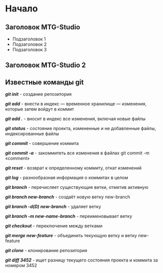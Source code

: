 

# Начало

## Заголовок MTG-Studio

* Подзаголовок 1
* Подзаголовок 2
* Подзаголовок 3

## Заголовок MTG-Studio 2

## Известные команды git

*__git init__* - создание репозитория

*__git add__* - внести в индекс — временное хранилище — изменения, которые затем войдут в коммит

*__git add .__* - вносит в индекс все изменения, включая новые файлы

*__git status__* - состояние проекта, измененные и не добавленные файлы, индексированные файлы

*__git commit__* - совершение коммита

*__git commit -a__* - закоммитеть все изменения в файлах git commit -m «comment»

*__git reset__* - возврат к определенному коммиту, откат изменений

*__git log__* - разнообразная информация о коммитах в целом

*__git branch__* - перечисляет существующие ветки, отметив активную

*__git branch new-branch__* - cоздаёт новую ветку new-branch

*__git branch -d(D) new-branch__* - удаляет ветку

*__git branch -m new-name-branch__* - переименовывает ветку

*__git checkout__* - переключение между ветками

*__git merge new-feature__* - объединить текующую ветку и ветку new-feature

*__git clone__* - клонирование репозитория

*__git diff 3452__* - ищет разницу текущего состояния проекта и коммита за номером 3452